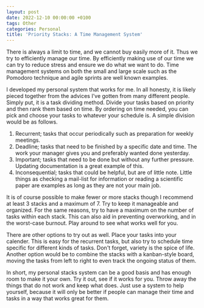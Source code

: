 ```yaml
---
layout: post
date: 2022-12-10 00:00:00 +0100
tags: Other
categories: Personal
title: 'Priority Stacks: A Time Management System'
---
```


There is always a limit to time, and we cannot buy easily more of it. Thus we try to efficiently manage our time. By efficiently making use of our time we can try to reduce stress and ensure we do what we want to do. Time management systems on both the small and large scale such as the Pomodoro technique and agile sprints are well known examples.

I developed my personal system that works for me. In all honesty, it is likely pieced together from the advices I've gotten from many different people. Simply put, it is a task dividing method. Divide your tasks based on priority and then rank them based on time. By ordering on time needed, you can pick and choose your tasks to whatever your schedule is. A simple division would be as follows.

1) Recurrent; tasks that occur periodically such as preparation for weekly meetings.
2) Deadline; tasks that need to be finished by a specific date and time. The work your manager gives you and preferably wanted done yesterday.
3) Important; tasks that need to be done but without any further pressure. Updating documentation is a great example of this.
4) Inconsequential; tasks that could be helpful, but are of little note. Little things as checking a mail-list for information or reading a scientific paper are examples as long as they are not your main job.

It is of course possible to make fewer or more stacks though I recommend at least 3 stacks and a maximum of 7. Try to keep it manageable and organized. For the same reasons, try to have a maximum on the number of tasks within each stack. This can also aid in preventing overworking, and in the worst-case burnout. Play around to see what works well for you.

There are other options to try out as well. Place your tasks into your calender. This is easy for the recurrent tasks, but also try to schedule time specific for different kinds of tasks. Don't forget, variety is the spice of life. Another option would be to combine the stacks with a kanban-style board, moving the tasks from left to right to even track the ongoing status of them. 

In short, my personal stacks system can be a good basis and has enough room to make it your own. Try it out, see if it works for you. Throw away the things that do not work and keep what does. Just use a system to help yourself, because it will only be better if people can manage their time and tasks in a way that works great for them.
